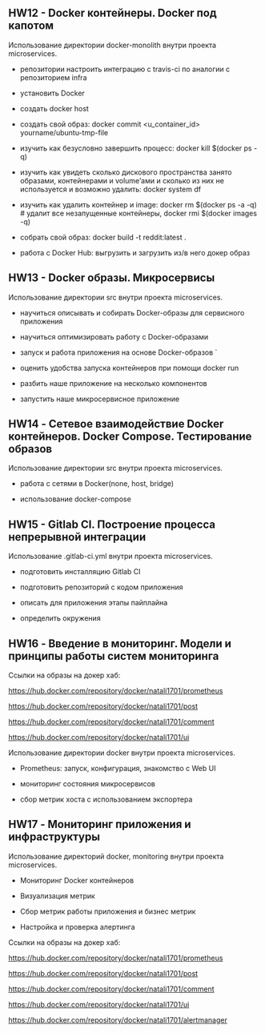 ## HW12 - Docker контейнеры. Docker под капотом

Использование директории docker-monolith внутри проекта microservices.

- репозитории настроить интеграцию с travis-ci по аналогии с репозиторием infra

- установить Docker

- cоздать docker host

- создать свой образ: docker commit <u_container_id> yourname/ubuntu-tmp-file

- изучить как безусловно завершить процесс: docker kill $(docker ps -q)

- изучить как увидеть сколько дискового пространства занято образами, контейнерами и volume’ами и сколько из них не используется и   возможно удалить: docker system df

- изучить как удалить контейнер и image: docker rm $(docker ps -a -q) # удалит все незапущенные контейнеры, docker rmi $(docker images -q)

- собрать свой образ: docker build -t reddit:latest .

- работа с Docker Hub: выгрузить и загрузить из/в него докер образ

## HW13 - Docker образы. Микросервисы

Использование директории src внутри проекта microservices.

- научиться описывать и собирать Docker-образы для сервисного приложения

- научиться оптимизировать работу с Docker-образами

- запуск и работа приложения на основе Docker-образов
`
- оценить удобства запуска контейнеров при помощи docker run

- разбить наше приложение на несколько компонентов

- запустить наше микросервисное приложение

## HW14 - Сетевое взаимодействие Docker контейнеров. Docker Compose. Тестирование образов

Использование директории src внутри проекта microservices.

- работа с сетями в Docker(none, host, bridge)

- использование docker-compose

## HW15 - Gitlab CI. Построение процесса непрерывной интеграции

Использование .gitlab-ci.yml внутри проекта microservices.

- подготовить инсталляцию Gitlab CI

- подготовить репозиторий с кодом приложения

- описать для приложения этапы пайплайна

- определить окружения

## HW16 - Введение в мониторинг. Модели и принципы работы систем мониторинга

Ссылки на образы на докер хаб:

https://hub.docker.com/repository/docker/natali1701/prometheus

https://hub.docker.com/repository/docker/natali1701/post

https://hub.docker.com/repository/docker/natali1701/comment

https://hub.docker.com/repository/docker/natali1701/ui

Использование директории docker внутри проекта microservices.

- Prometheus: запуск, конфигурация, знакомство с Web UI

- мониторинг состояния микросервисов

- сбор метрик хоста с использованием экспортера

## HW17 - Мониторинг приложения и инфраструктуры

Использование директорий docker, monitoring внутри проекта microservices.

- Мониторинг Docker контейнеров

- Визуализация метрик

- Сбор метрик работы приложения и бизнес метрик

- Настройка и проверка алертинга

Ссылки на образы на докер хаб:

https://hub.docker.com/repository/docker/natali1701/prometheus

https://hub.docker.com/repository/docker/natali1701/post

https://hub.docker.com/repository/docker/natali1701/comment

https://hub.docker.com/repository/docker/natali1701/ui

https://hub.docker.com/repository/docker/natali1701/alertmanager
